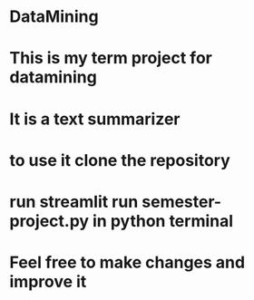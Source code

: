 # DataMining
# This is my term project for datamining
# It is a text summarizer
# to use it clone the repository 
# run streamlit run semester-project.py in python terminal 
# Feel free to make changes and improve it
